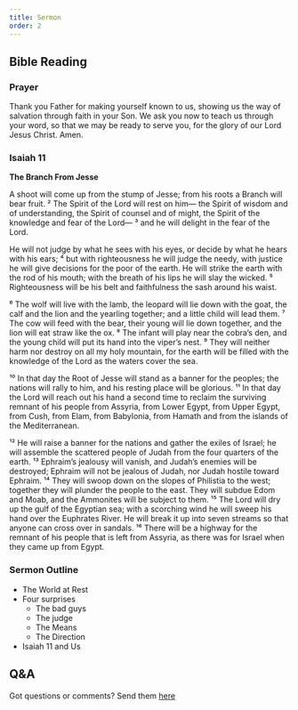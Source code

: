 ```yaml
---
title: Sermon 
order: 2
---
```


## Bible Reading

### Prayer
Thank you Father for making yourself known to us, showing us the way of salvation through faith in your Son. We ask you now to teach us through your word, so that we may be ready to serve you, for the glory of our Lord Jesus Christ. Amen.


### Isaiah 11

**The Branch From Jesse**

A shoot will come up from the stump of Jesse;
from his roots a Branch will bear fruit.
² The Spirit of the Lord will rest on him—
the Spirit of wisdom and of understanding,
the Spirit of counsel and of might,
the Spirit of the knowledge and fear of the Lord—
³ and he will delight in the fear of the Lord.

He will not judge by what he sees with his eyes,
or decide by what he hears with his ears;
⁴ but with righteousness he will judge the needy,
with justice he will give decisions for the poor of the earth.
He will strike the earth with the rod of his mouth;
with the breath of his lips he will slay the wicked.
⁵ Righteousness will be his belt
and faithfulness the sash around his waist.

⁶ The wolf will live with the lamb,
the leopard will lie down with the goat,
the calf and the lion and the yearling together;
and a little child will lead them.
⁷ The cow will feed with the bear,
their young will lie down together,
and the lion will eat straw like the ox.
⁸ The infant will play near the cobra’s den,
and the young child will put its hand into the viper’s nest.
⁹ They will neither harm nor destroy
on all my holy mountain,
for the earth will be filled with the knowledge of the Lord
as the waters cover the sea.

¹⁰ In that day the Root of Jesse will stand as a banner for the peoples; the nations will rally to him, and his resting place will be glorious. ¹¹ In that day the Lord will reach out his hand a second time to reclaim the surviving remnant of his people from Assyria, from Lower Egypt, from Upper Egypt, from Cush, from Elam, from Babylonia, from Hamath and from the islands of the Mediterranean.

¹² He will raise a banner for the nations
and gather the exiles of Israel;
he will assemble the scattered people of Judah
from the four quarters of the earth.
¹³ Ephraim’s jealousy will vanish,
and Judah’s enemies will be destroyed;
Ephraim will not be jealous of Judah,
nor Judah hostile toward Ephraim.
¹⁴ They will swoop down on the slopes of Philistia to the west;
together they will plunder the people to the east.
They will subdue Edom and Moab,
and the Ammonites will be subject to them.
¹⁵ The Lord will dry up
the gulf of the Egyptian sea;
with a scorching wind he will sweep his hand
over the Euphrates River.
He will break it up into seven streams
so that anyone can cross over in sandals.
¹⁶ There will be a highway for the remnant of his people
that is left from Assyria,
as there was for Israel
when they came up from Egypt.




### Sermon Outline

- The World at Rest
- Four surprises
    - The bad guys
    - The judge
    - The Means
    - The Direction 
- Isaiah 11 and Us 



## Q&A
Got questions or comments? Send them [here](https://tinyurl.com/SGHACQuestionsAnswers)
